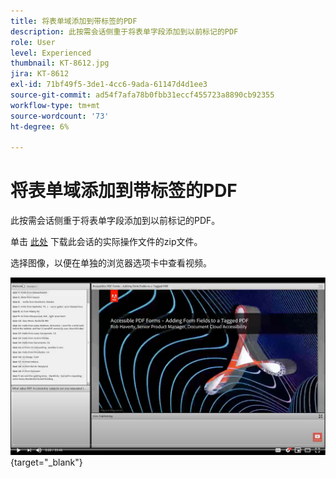 ```yaml
---
title: 将表单域添加到带标签的PDF
description: 此按需会话侧重于将表单字段添加到以前标记的PDF
role: User
level: Experienced
thumbnail: KT-8612.jpg
jira: KT-8612
exl-id: 71bf49f5-3de1-4cc6-9ada-61147d4d1ee3
source-git-commit: ad54f7afa78b0fbb31eccf455723a8890cb92355
workflow-type: tm+mt
source-wordcount: '73'
ht-degree: 6%

---
```


# 将表单域添加到带标签的PDF

此按需会话侧重于将表单字段添加到以前标记的PDF。

单击 [此处](../assets/accessibilitysession5.zip) 下载此会话的实际操作文件的zip文件。

选择图像，以便在单独的浏览器选项卡中查看视频。

[![会话5视频](../assets/Accessibilitysession5_YT.png)](https://youtu.be/vaM9R-mt5Jo){target="_blank"}
